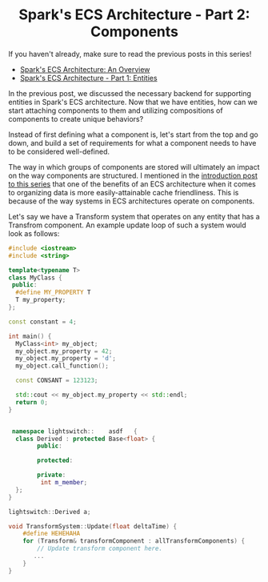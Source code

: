 <h1 style="text-align:center;">Spark's ECS Architecture - Part 2: Components</h1>

If you haven't already, make sure to read the previous posts in this series!
 - [Spark's ECS Architecture: An Overview](https://sevanetrebchenko.com/blog/spark-ecs)
 - [Spark's ECS Architecture - Part 1: Entities](https://sevanetrebchenko.com/blog/spark-ecs-part-1)

In the previous post, we discussed the necessary backend for supporting entities in Spark's ECS architecture. Now that we have entities, how can we start attaching components to them and utilizing compositions of components to create unique behaviors? 

Instead of first defining what a component is, let's start from the top and go down, and build a set of requirements for what a component needs to have to be considered well-defined. 

The way in which groups of components are stored will ultimately an impact on the way components are structured. I mentioned in the [introduction post to this series](https://sevanetrebchenko.com/blog/spark-ecs) that one of the benefits of an ECS architecture when it comes to organizing data is more easily-attainable cache friendliness. This is because of the way systems in ECS architectures operate on components. 

Let's say we have a Transform system that operates on any entity that has a Transfrom component. An example update loop of such a system would look as follows:

```cpp added:{1-2} removed:{4-5} modified:{} class-names:{Transform} directives:{}
#include <iostream>
#include <string>

template<typename T>
class MyClass {
 public:
  #define MY_PROPERTY T
  T my_property;
};

const constant = 4;

int main() {
  MyClass<int> my_object;
  my_object.my_property = 42;
  my_object.my_property = 'd';
  my_object.call_function();

  const CONSANT = 123123;

  std::cout << my_object.my_property << std::endl;
  return 0;
}


 namespace lightswitch::    asdf   {
  class Derived : protected Base<float> {
        public:

        protected:

        private:
         int m_member;
  };
}

lightswitch::Derived a;

void TransformSystem::Update(float deltaTime) {
    #define HEHEHAHA
    for (Transform& transformComponent : allTransformComponents) {
        // Update transform component here.
       ...
    }
}
```

